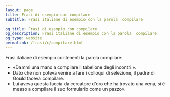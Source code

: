 ```yaml
---
layout: page
title: Frasi di esempio con compilare 
subtitle: Frasi italiane di esempio con la parola  compilare

og_title: Frasi di esempio con compilare 
og_description: Frasi italiane di esempio con la parola  compilare
og_type: website
permalink: /frasi/c/compilare.html
---
```


Frasi italiane di esempio contenenti la parola compilare:


- «Dammi una mano a compilare il tabellone degli incontri.».
- Dato che non poteva venire a fare i colloqui di selezione, il padre di Gould faceva compilare.
- Lui aveva questa faccia da cercatore d'oro che ha trovato una vena, si è messo a compilare il suo formulario come un pazzo».
